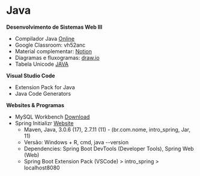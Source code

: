 # Java
<b>Desenvolvimento de Sistemas Web III</b>

* Compilador Java <a href="https://www.online-java.com/"> Online </a>
* Google Classroom: vh52anc
* Material complementar: <a href="https://fishy-ostrich-493.notion.site/Desenvolvimento-de-sistemas-Web-III-8493e6a9372e4347a06a9a01b7f60106"> Notion </a>
* Diagramas e fluxogramas: <a href="https://draw.io"> draw.io </a>
* Tabela Unicode <a href="https://andersonneto.blogspot.com/2014/04/tabela-unicode-java.html"> JAVA </a>

<b> Visual Studio Code </b>
* Extension Pack for Java
* Java Code Generators

<b> Websites & Programas </b>
* MySQL Workbench <a href="https://www.mysql.com/products/workbench/"> Download </a>
* Spring Initializr <a href="https://start.spring.io/"> Website </a>
  * Maven, Java, 3.0.6 (17), 2.7.11 (11) - (br.com.nome, intro_spring, Jar, 11)
  * Versão: Windows + R, cmd, java --version
  * Dependencies: Spring Boot DevTools (Developer Tools), Spring Web (Web)
  * Spring Boot Extension Pack (VSCode) > intro_spring > localhost8080

<!--

https://rickandmortyapi.com/api

https://astah.net/pricing/academic/

https://www.4devs.com.br/

-->
